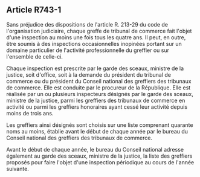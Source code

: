 Article R743-1
----
Sans préjudice des dispositions de l'article R. 213-29 du code de l'organisation
judiciaire, chaque greffe de tribunal de commerce fait l'objet d'une inspection
au moins une fois tous les quatre ans. Il peut, en outre, être soumis à des
inspections occasionnelles inopinées portant sur un domaine particulier de
l'activité professionnelle du greffier ou sur l'ensemble de celle-ci.

Chaque inspection est prescrite par le garde des sceaux, ministre de la justice,
soit d'office, soit à la demande du président du tribunal de commerce ou du
président du Conseil national des greffiers des tribunaux de commerce. Elle est
conduite par le procureur de la République. Elle est réalisée par un ou
plusieurs inspecteurs désignés par le garde des sceaux, ministre de la justice,
parmi les greffiers des tribunaux de commerce en activité ou parmi les greffiers
honoraires ayant cessé leur activité depuis moins de trois ans.

Les greffiers ainsi désignés sont choisis sur une liste comprenant quarante noms
au moins, établie avant le début de chaque année par le bureau du Conseil
national des greffiers des tribunaux de commerce.

Avant le début de chaque année, le bureau du Conseil national adresse également
au garde des sceaux, ministre de la justice, la liste des greffiers proposés
pour faire l'objet d'une inspection périodique au cours de l'année suivante.
